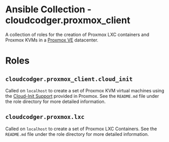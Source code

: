 # Ansible Collection - cloudcodger.proxmox_client

A collection of roles for the creation of Proxmox LXC containers and Proxmox KVMs in a [Proxmox VE](https://pve.proxmox.com/wiki/Main_Page) datacenter.

# Roles

## `cloudcodger.proxmox_client.cloud_init`

Called on `localhost` to create a set of Proxmox KVM virtual machines using the [Cloud-Init Support](https://pve.proxmox.com/wiki/Cloud-Init_Support) provided in Proxmox.
See the `README.md` file under the role directory for more detailed information.

## `cloudcodger.proxmox.lxc`

Called on `localhost` to create a set of Proxmox LXC Containers.
See the `README.md` file under the role directory for more detailed information.

